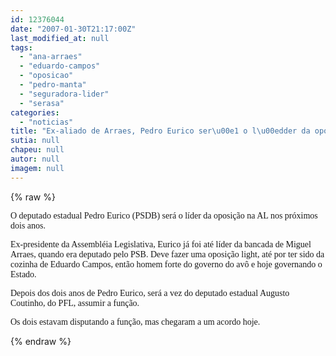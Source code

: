```yaml
---
id: 12376044
date: "2007-01-30T21:17:00Z"
last_modified_at: null
tags:
  - "ana-arraes"
  - "eduardo-campos"
  - "oposicao"
  - "pedro-manta"
  - "seguradora-lider"
  - "serasa"
categories:
  - "noticias"
title: "Ex-aliado de Arraes, Pedro Eurico ser\u00e1 o l\u00edder da oposi\u00e7\u00e3o a Eduardo Campos"
sutia: null
chapeu: null
autor: null
imagem: null
---
```

{% raw %}
<p><P><FONT face=Verdana>O deputado estadual Pedro Eurico (PSDB) será o líder da oposição na AL nos próximos dois anos.</FONT></P></p>
<p><P><FONT face=Verdana>Ex-presidente da Assembléia Legislativa, Eurico já foi até líder da bancada de Miguel Arraes, quando era deputado pelo PSB. Deve fazer uma oposição light, até por ter sido da cozinha de Eduardo Campos, então homem forte do governo do avô e hoje governando o Estado.</FONT></P></p>
<p><P><FONT face=Verdana>Depois dos dois anos de Pedro Eurico, será a vez do deputado estadual Augusto Coutinho, do PFL, assumir a função.</FONT></P></p>
<p><P><FONT face=Verdana>Os dois estavam disputando a função, mas chegaram a um acordo hoje.</FONT></P> </p>
{% endraw %}